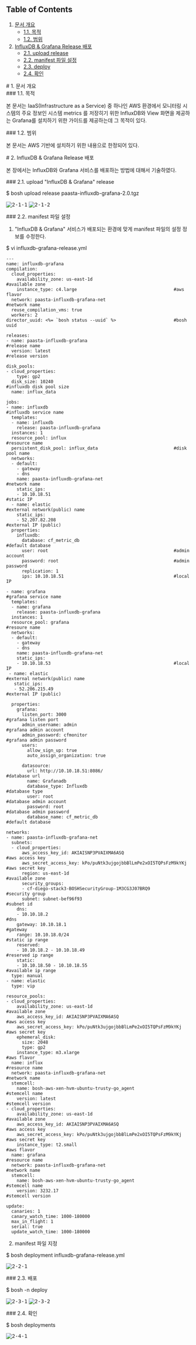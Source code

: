 ## Table of Contents
1. [문서 개요](#1)
     * [1.1. 목적](#2)
     * [1.2. 범위](#3)
2. [InfluxDB & Grafana Release 배포](#4)
     * [2.1.  upload release](#5)
     * [2.2.  manifest 파일 설정](#6)
     * [2.3.  deploy](#7)
     * [2.4.  확인](#8)

<div id='1'></div>
# 1. 문서 개요

<div id='2'></div>
### 1.1. 목적
      
본 문서는 IaaS(Infrastructure as a Service) 중 하나인 AWS 환경에서 모니터링 시스템의 주요 정보인 시스템 metrics 를 저장히기 위한 InfluxDB와 View 화면을 제공하는 Grafana를 설치하기 위한 가이드를 제공하는데 그 목적이 있다.

<div id='3'></div>
### 1.2. 범위
      
본 문서는 AWS 기반에 설치하기 위한 내용으로 한정되어 있다.

<div id='4'></div>
# 2.  InfluxDB & Grafana Release 배포

본 장에서는 InfluxDB와 Grafana 서비스를 배포하는 방법에 대해서 기술하였다.

<div id='5'></div>
### 2.1.  upload "InfluxDB & Grafana" release

$ bosh upload release paasta-influxdb-grafana-2.0.tgz

<kbd>![2-1-1]</kbd>
<kbd>![2-1-2]</kbd>

<div id='6'></div>
### 2.2.  manifest 파일 설정

1. "InfluxDB & Grafana" 서비스가 배포되는 환경에 맞게 manifest 파일의 설정 정보를 수정한다.

$ vi influxdb-grafana-release.yml

```
---
name: influxdb-grafana
compilation:
  cloud_properties:
    availability_zone: us-east-1d								#available zone
    instance_type: c4.large 									#aws flavor
  network: paasta-influxdb-grafana-net                          #network name
  reuse_compilation_vms: true
  workers: 2
director_uuid: <%= `bosh status --uuid` %>						#bosh uuid

releases:
- name: paasta-influxdb-grafana									#release name
  version: latest  												#release version

disk_pools:
- cloud_properties:
    type: gp2
  disk_size: 10240 												#influxdb disk pool size
  name: influx_data

jobs:
- name: influxdb												#influxdb service name
  templates:
  - name: influxdb																		
    release: paasta-influxdb-grafana
  instances: 1
  resource_pool: influx											#resource name
  persistent_disk_pool: influx_data								#disk pool name
  networks:
  - default:
    - gateway
    - dns
    name: paasta-influxdb-grafana-net							#network name
    static_ips:
    - 10.10.18.51												#static IP
  - name: elastic												#external network(public) name
    static_ips:
    - 52.207.82.208 											#external IP (public)
  properties:
    influxdb:
      database: cf_metric_db									#default database
      user: root												#admin account
      password: root											#admin password
      replication: 1      														
      ips: 10.10.18.51											#local IP
      
- name: grafana													#grafana service name
  templates:
  - name: grafana
    release: paasta-influxdb-grafana
  instances: 1
  resource_pool: grafana										#resoure name		
  networks:
  - default:
    - gateway
    - dns
    name: paasta-influxdb-grafana-net													
    static_ips:																				
    - 10.10.18.53												#local IP			
 - name: elastic												#external network(public) name
   static_ips:	
   - 52.206.215.49												#external IP (public) 

  properties:
    grafana:
      listen_port: 3000											#grafana listen port
      admin_username: admin										#grafana admin account
      admin_password: cfmonitor									#grafana admin password
      users: 
        allow_sign_up: true
        auto_assign_organization: true
        
      datasource:
        url: http://10.10.18.51:8086/							#database url
        name: Grafanadb							
        database_type: Influxdb									#database type	
        user: root												#database admin account
        password: root											#database admin password
        database_name: cf_metric_db								#default database
        
networks:
- name: paasta-influxdb-grafana-net
  subnets:
  - cloud_properties:
      aws_access_key_id: AKIAISNP3PVAIXMA6ASQ							#aws access key
      aws_secret_access_key: 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	#aws secret key
      region: us-east-1d												#available zone
      security_groups:	
      - cf-diego-stack3-BOSHSecurityGroup-1M3CG3J07BRQ9					#security group
      subnet: subnet-bef96f93											#subnet id
    dns:
    - 10.10.18.2														#dns
    gateway: 10.10.18.1													#gateway
    range: 10.10.18.0/24												#static ip range
    reserved:
    - 10.10.18.2 - 10.10.18.49											#reserved ip range
    static:
    - 10.10.18.50 - 10.10.18.55											#available ip range
  type: manual
- name: elastic
  type: vip 
  
resource_pools:
- cloud_properties:
    availability_zone: us-east-1d										#available zone
    aws_access_key_id: AKIAISNP3PVAIXMA6ASQ								#aws access key
    aws_secret_access_key: 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		#aws secret key
    ephemeral_disk:
      size: 2048 
      type: gp2
    instance_type: m3.xlarge											#aws flavor
  name: influx																														#resource name
  network: paasta-influxdb-grafana-net									#network name
  stemcell:
    name: bosh-aws-xen-hvm-ubuntu-trusty-go_agent						#stemcell name
    version: latest																												#stemcell version
- cloud_properties:
    availability_zone: us-east-1d										#available zone
    aws_access_key_id: AKIAISNP3PVAIXMA6ASQ								#aws access key
    aws_secret_access_key: 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		#aws secret key
    instance_type: t2.small												#aws flavor
  name: grafana																														#resource name
  network: paasta-influxdb-grafana-net									#network name
  stemcell:
    name: bosh-aws-xen-hvm-ubuntu-trusty-go_agent						#stemcell name
    version: 3232.17																											#stemcell version

update:
  canaries: 1
  canary_watch_time: 1000-180000
  max_in_flight: 1
  serial: true
  update_watch_time: 1000-180000
```

2. manifest 파일 지정

$ bosh deployment influxdb-grafana-release.yml

<kbd>![2-2-1]</kbd>

<div id='7'></div>
### 2.3.  배포

$ bosh -n deploy 

<kbd>![2-3-1]</kbd>
<kbd>![2-3-2]</kbd>

<div id='8'></div>
### 2.4.  확인

$ bosh deployments 

<kbd>![2-4-1]</kbd>


[2-1-1]:images/influxdb-grafana/2-1-1.png
[2-1-2]:images/influxdb-grafana/2-1-2.png
[2-2-1]:images/influxdb-grafana/2-2-1.png
[2-3-1]:images/influxdb-grafana/2-3-1.png
[2-3-2]:images/influxdb-grafana/2-3-2.png
[2-4-1]:images/influxdb-grafana/2-4-1.png
